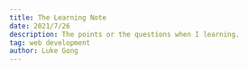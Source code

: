 ```yaml
---
title: The Learning Note 
date: 2021/7/26
description: The points or the questions when I learning.
tag: web development
author: Luke Gong
---
```



